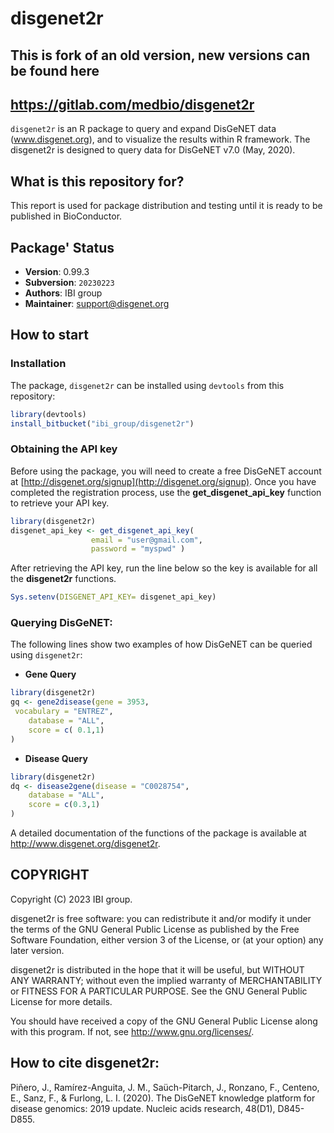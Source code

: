 # disgenet2r

## This is fork of an old version, new versions can be found here 
## https://gitlab.com/medbio/disgenet2r

`disgenet2r` is an R package to query and expand DisGeNET data (www.disgenet.org), and to visualize the results within R framework.
The disgenet2r is designed to query data for DisGeNET v7.0 (May, 2020).
## What is this repository for?

This report is used for package distribution and testing until it is ready to be published in BioConductor.

## Package' Status

 * __Version__: 0.99.3
 * __Subversion__: `20230223`
 * __Authors__:  IBI group
 * __Maintainer__: <support@disgenet.org>

## How to start

### Installation

The package, `disgenet2r` can be installed using `devtools` from this repository:

```R
library(devtools)
install_bitbucket("ibi_group/disgenet2r")
```

### Obtaining the API key

Before using the package, you will need to create a free DisGeNET account at [http://disgenet.org/signup](http://disgenet.org/signup). Once you have completed the registration process, use the **get_disgenet_api_key** function to retrieve your API key.


```R
library(disgenet2r)
disgenet_api_key <- get_disgenet_api_key(
                  email = "user@gmail.com", 
                  password = "myspwd" )
```
After retrieving the API key, run the line below so the key is available for all the **disgenet2r** functions. 

```R
Sys.setenv(DISGENET_API_KEY= disgenet_api_key)
```


### Querying DisGeNET:

The following lines show two examples of how DisGeNET can be queried using `disgenet2r`:

 * __Gene Query__

```R
library(disgenet2r)
gq <- gene2disease(gene = 3953, 
 vocabulary = "ENTREZ",
    database = "ALL", 
    score = c( 0.1,1)
)
```

 * __Disease Query__

```R
library(disgenet2r)
dq <- disease2gene(disease = "C0028754", 
    database = "ALL",
    score = c(0.3,1) 
)
```

A detailed documentation of the functions of the package is available at http://www.disgenet.org/disgenet2r.

## COPYRIGHT

Copyright (C) 2023 IBI group.

disgenet2r is free software: you can redistribute it and/or modify it under the terms of the GNU General Public License as published by the Free Software Foundation, either version 3 of the License, or (at your option) any later version.

disgenet2r is distributed in the hope that it will be useful, but WITHOUT ANY WARRANTY; without even the implied warranty of MERCHANTABILITY or FITNESS FOR A PARTICULAR PURPOSE.  See the GNU General Public License for more details.

You should have received a copy of the GNU General Public License along with this program.  If not, see <http://www.gnu.org/licenses/>.

## How to cite disgenet2r:

Piñero, J., Ramírez-Anguita, J. M., Saüch-Pitarch, J., Ronzano, F., Centeno, E., Sanz, F., & Furlong, L. I. (2020). The DisGeNET knowledge platform for disease genomics: 2019 update. Nucleic acids research, 48(D1), D845-D855.


